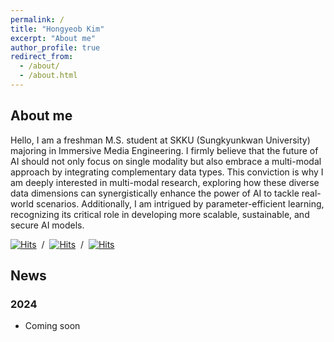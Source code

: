 ```yaml
---
permalink: /
title: "Hongyeob Kim"
excerpt: "About me"
author_profile: true
redirect_from: 
  - /about/
  - /about.html
---
```


## About me
Hello, I am a freshman M.S. student at SKKU (Sungkyunkwan University) majoring in Immersive Media Engineering. I firmly believe that the future of AI should not only focus on single modality but also embrace a multi-modal approach by integrating complementary data types. This conviction is why I am deeply interested in multi-modal research, exploring how these diverse data dimensions can synergistically enhance the power of AI to tackle real-world scenarios. Additionally, I am intrigued by parameter-efficient learning, recognizing its critical role in developing more scalable, sustainable, and secure AI models.

[![Hits](https://hits.seeyoufarm.com/api/count/incr/badge.svg?url=https%3A%2F%2Fredleaf-kim.github.io&count_bg=%23181919&title_bg=%23555555&icon=&icon_color=%23E7E7E7&title=blog&edge_flat=false)](https://redleaf-kim.github.io) &nbsp;/&nbsp;
[![Hits](https://hits.seeyoufarm.com/api/count/incr/badge.svg?url=https%3A%2F%2Fgithub.com%2Fredleaf-kim&count_bg=%23393633&title_bg=%23555555&icon=&icon_color=%23E7E7E7&title=github&edge_flat=false)](https://github.com/redleaf-kim) &nbsp;/&nbsp;
[![Hits](https://hits.seeyoufarm.com/api/count/incr/badge.svg?url=https%3A%2F%2Fwww.linkedin.com%2Fin%2Fhongyeob-kim-255547213%2F&count_bg=%230077B5&title_bg=%23555555&icon=&icon_color=%23E7E7E7&title=LinkedIn&edge_flat=false)](https://www.linkedin.com/in/hongyeob-kim-255547213/)

## News

### 2024
- Coming soon